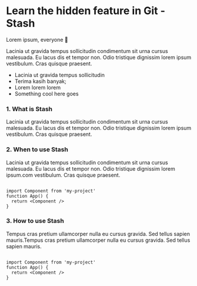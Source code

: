 # Learn the hidden feature in Git - Stash

Lorem ipsum, everyone 👏

Lacinia ut gravida tempus sollicitudin condimentum sit urna cursus malesuada. Eu lacus dis et tempor non. Odio tristique dignissim lorem ipsum vestibulum. Cras quisque praesent.

- Lacinia ut gravida tempus sollicitudin
- Terima kasih banyak;
- Lorem lorem lorem 
- Something cool here goes

### 1. What is Stash
Lacinia ut gravida tempus sollicitudin condimentum sit urna cursus malesuada. Eu lacus dis et tempor non. Odio tristique dignissim lorem ipsum vestibulum. Cras quisque praesent.

### 2. When to use Stash
Lacinia ut gravida tempus sollicitudin condimentum sit urna cursus malesuada. Eu lacus dis et tempor non. Odio tristique dignissim lorem ipsum.com vestibulum. Cras quisque praesent.

<code>
import Component from 'my-project'
function App() {
  return &lt;Component /&gt;
}
</code>

### 3. How to use Stash
Tempus cras pretium ullamcorper nulla eu cursus gravida. Sed tellus sapien mauris.Tempus cras pretium ullamcorper nulla eu cursus gravida. Sed tellus sapien mauris.

<code>
import Component from 'my-project'
function App() {
  return &lt;Component /&gt;
}
</code>

